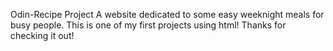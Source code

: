 Odin-Recipe Project
A website dedicated to some easy weeknight meals for busy people.
This is one of my first projects using html! Thanks for checking it out!
